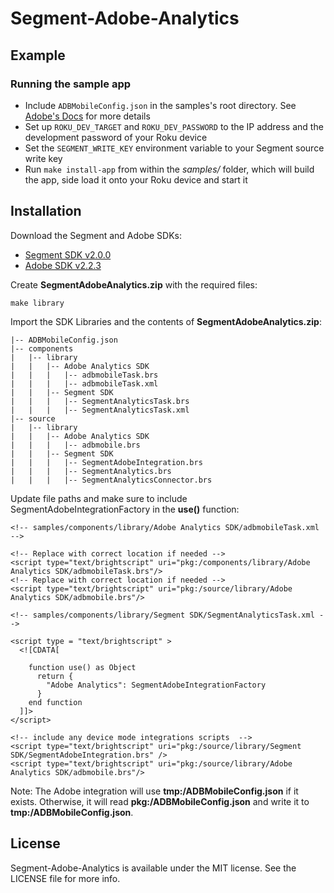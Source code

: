 # Segment-Adobe-Analytics

## Example

### Running the sample app

- Include `ADBMobileConfig.json` in the samples's root directory. See [Adobe's Docs](https://experienceleague.adobe.com/docs/media-analytics/using/sdk-implement/setup/set-up-roku.html?lang=en#sdk-implementation) for more details
- Set up `ROKU_DEV_TARGET` and `ROKU_DEV_PASSWORD` to the IP address and the development password of your Roku device
- Set the `SEGMENT_WRITE_KEY` environment variable to your Segment source write key
- Run `make install-app` from within the _samples/_ folder, which will build the app, side load it onto your Roku device and start it

## Installation

Download the Segment and Adobe SDKs:

- [Segment SDK v2.0.0](https://github.com/segmentio/analytics-roku)
- [Adobe SDK v2.2.3](https://experienceleague.adobe.com/docs/media-analytics/using/sdk-implement/download-sdks.html?lang=en#download-3x-sdks)

Create **SegmentAdobeAnalytics.zip** with the required files:

```
make library
```

Import the SDK Libraries and the contents of **SegmentAdobeAnalytics.zip**:

```
|-- ADBMobileConfig.json
|-- components
|   |-- library
|   |   |-- Adobe Analytics SDK
|   |   |   |-- adbmobileTask.brs
|   |   |   |-- adbmobileTask.xml
|   |   |-- Segment SDK
|   |   |   |-- SegmentAnalyticsTask.brs
|   |   |   |-- SegmentAnalyticsTask.xml
|-- source
|   |-- library
|   |   |-- Adobe Analytics SDK
|   |   |   |-- adbmobile.brs
|   |   |-- Segment SDK
|   |   |   |-- SegmentAdobeIntegration.brs
|   |   |   |-- SegmentAnalytics.brs
|   |   |   |-- SegmentAnalyticsConnector.brs
```

Update file paths and make sure to include SegmentAdobeIntegrationFactory in the **use()** function:

```
<!-- samples/components/library/Adobe Analytics SDK/adbmobileTask.xml -->

<!-- Replace with correct location if needed -->
<script type="text/brightscript" uri="pkg:/components/library/Adobe Analytics SDK/adbmobileTask.brs"/>
<!-- Replace with correct location if needed -->
<script type="text/brightscript" uri="pkg:/source/library/Adobe Analytics SDK/adbmobile.brs"/>
```

```
<!-- samples/components/library/Segment SDK/SegmentAnalyticsTask.xml -->

<script type = "text/brightscript" >
  <![CDATA[

    function use() as Object
      return {
        "Adobe Analytics": SegmentAdobeIntegrationFactory
      }
    end function
  ]]>
</script>

<!-- include any device mode integrations scripts  -->
<script type="text/brightscript" uri="pkg:/source/library/Segment SDK/SegmentAdobeIntegration.brs" />
<script type="text/brightscript" uri="pkg:/source/library/Adobe Analytics SDK/adbmobile.brs"/>
```

Note: The Adobe integration will use **tmp:/ADBMobileConfig.json** if it exists. Otherwise, it will read **pkg:/ADBMobileConfig.json** and write it to **tmp:/ADBMobileConfig.json**.

## License

Segment-Adobe-Analytics is available under the MIT license. See the LICENSE file for more info.
